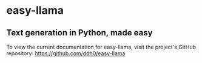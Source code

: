 # easy-llama

## Text generation in Python, made easy

To view the current documentation for easy-llama, visit the project's GitHub repository:
https://github.com/ddh0/easy-llama
